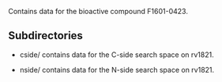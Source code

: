 Contains data for the bioactive compound F1601-0423.

## Subdirectories

- cside/ contains data for the C-side search space on rv1821.

- nside/ contains data for the N-side search space on rv1821.


